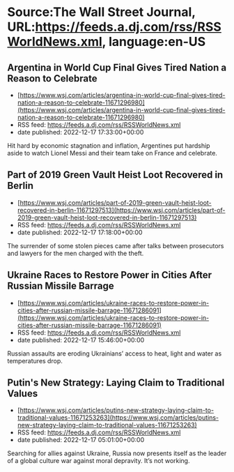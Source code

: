 # Source:The Wall Street Journal, URL:https://feeds.a.dj.com/rss/RSSWorldNews.xml, language:en-US

## Argentina in World Cup Final Gives Tired Nation a Reason to Celebrate
 - [https://www.wsj.com/articles/argentina-in-world-cup-final-gives-tired-nation-a-reason-to-celebrate-11671296980](https://www.wsj.com/articles/argentina-in-world-cup-final-gives-tired-nation-a-reason-to-celebrate-11671296980)
 - RSS feed: https://feeds.a.dj.com/rss/RSSWorldNews.xml
 - date published: 2022-12-17 17:33:00+00:00

Hit hard by economic stagnation and inflation, Argentines put hardship aside to watch Lionel Messi and their team take on France and celebrate.

## Part of 2019 Green Vault Heist Loot Recovered in Berlin
 - [https://www.wsj.com/articles/part-of-2019-green-vault-heist-loot-recovered-in-berlin-11671297513](https://www.wsj.com/articles/part-of-2019-green-vault-heist-loot-recovered-in-berlin-11671297513)
 - RSS feed: https://feeds.a.dj.com/rss/RSSWorldNews.xml
 - date published: 2022-12-17 17:18:00+00:00

The surrender of some stolen pieces came after talks between prosecutors and lawyers for the men charged with the theft.

## Ukraine Races to Restore Power in Cities After Russian Missile Barrage
 - [https://www.wsj.com/articles/ukraine-races-to-restore-power-in-cities-after-russian-missile-barrage-11671286091](https://www.wsj.com/articles/ukraine-races-to-restore-power-in-cities-after-russian-missile-barrage-11671286091)
 - RSS feed: https://feeds.a.dj.com/rss/RSSWorldNews.xml
 - date published: 2022-12-17 15:46:00+00:00

Russian assaults are eroding Ukrainians’ access to heat, light and water as temperatures drop.

## Putin's New Strategy: Laying Claim to Traditional Values
 - [https://www.wsj.com/articles/putins-new-strategy-laying-claim-to-traditional-values-11671253263](https://www.wsj.com/articles/putins-new-strategy-laying-claim-to-traditional-values-11671253263)
 - RSS feed: https://feeds.a.dj.com/rss/RSSWorldNews.xml
 - date published: 2022-12-17 05:01:00+00:00

Searching for allies against Ukraine, Russia now presents itself as the leader of a global culture war against moral depravity. It’s not working.

